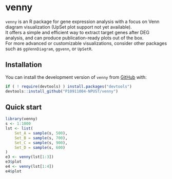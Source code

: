 # venny

`venny` is an R package for gene expression analysis with a focus on Venn diagram visualization (UpSet plot support not yet available).  
It offers a simple and efficient way to extract target genes after DEG analysis, and can produce publication-ready plots out of the box.  
For more advanced or customizable visualizations, consider other packages such as `ggVennDiagram`, `ggvenn`, or `UpSetR`.

## Installation

You can install the development version of `venny` from [GitHub](https://github.com/P10911004-NPUST/venny) with:

``` r
if ( ! require(devtools) ) install.packages("devtools")
devtools::install_github("P10911004-NPUST/venny")
```

## Quick start

```r
library(venny)
s <- 1:1000
lst <- list(
    Set_A = sample(s, 500),
    Set_B = sample(s, 700),
    Set_C = sample(s, 900),
    Set_D = sample(s, 600)
)
e3 <- venny(lst[1:3])
e3$plot
e4 <- venny(lst[1:4])
e4$plot
```